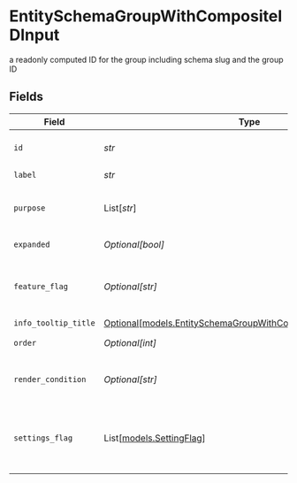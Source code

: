 # EntitySchemaGroupWithCompositeIDInput

a readonly computed ID for the group including schema slug and the group ID


## Fields

| Field                                                                                                                              | Type                                                                                                                               | Required                                                                                                                           | Description                                                                                                                        | Example                                                                                                                            |
| ---------------------------------------------------------------------------------------------------------------------------------- | ---------------------------------------------------------------------------------------------------------------------------------- | ---------------------------------------------------------------------------------------------------------------------------------- | ---------------------------------------------------------------------------------------------------------------------------------- | ---------------------------------------------------------------------------------------------------------------------------------- |
| `id`                                                                                                                               | *str*                                                                                                                              | :heavy_check_mark:                                                                                                                 | N/A                                                                                                                                | e18a532b-ae79-4d86-a6a5-e5dbfb579d14                                                                                               |
| `label`                                                                                                                            | *str*                                                                                                                              | :heavy_check_mark:                                                                                                                 | N/A                                                                                                                                | Contact Details                                                                                                                    |
| `purpose`                                                                                                                          | List[*str*]                                                                                                                        | :heavy_minus_sign:                                                                                                                 | Only render group when one of the purposes is enabled                                                                              |                                                                                                                                    |
| `expanded`                                                                                                                         | *Optional[bool]*                                                                                                                   | :heavy_minus_sign:                                                                                                                 | Expanded by default                                                                                                                |                                                                                                                                    |
| `feature_flag`                                                                                                                     | *Optional[str]*                                                                                                                    | :heavy_minus_sign:                                                                                                                 | This group should only be active when the feature flag is enabled                                                                  | FF_MY_FEATURE_FLAG                                                                                                                 |
| `info_tooltip_title`                                                                                                               | [Optional[models.EntitySchemaGroupWithCompositeIDInfoTooltipTitle]](../models/entityschemagroupwithcompositeidinfotooltiptitle.md) | :heavy_minus_sign:                                                                                                                 | N/A                                                                                                                                |                                                                                                                                    |
| `order`                                                                                                                            | *Optional[int]*                                                                                                                    | :heavy_minus_sign:                                                                                                                 | Render order of the group                                                                                                          |                                                                                                                                    |
| `render_condition`                                                                                                                 | *Optional[str]*                                                                                                                    | :heavy_minus_sign:                                                                                                                 | Only render group when render_condition resolves to true                                                                           | _is_composite_price = "false"                                                                                                      |
| `settings_flag`                                                                                                                    | List[[models.SettingFlag](../models/settingflag.md)]                                                                               | :heavy_minus_sign:                                                                                                                 | This group should only be active when all the settings have the correct value                                                      |                                                                                                                                    |